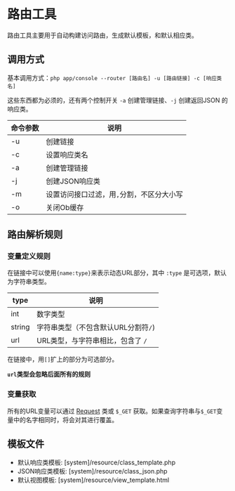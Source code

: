 # 路由工具
路由工具主要用于自动构建访问路由，生成默认模板，和默认相应类。

## 调用方式
基本调用方式：`php app/console --router [路由名] -u [路由链接] -c [响应类名]`

这些东西都为必须的，还有两个控制开关 `-a` 创建管理链接、`-j` 创建返回JSON 的响应类。


| 命令参数 | 说明 |
|---------|------|
| -u | 创建链接 |
| -c | 设置响应类名 |
| -a | 创建管理链接 |
| -j | 创建JSON响应类|
| -m | 设置访问接口过滤，用`,`分割，不区分大小写|
| -o | 关闭Ob缓存|


## 路由解析规则

### 变量定义规则
在链接中可以使用`{name:type}`来表示动态URL部分，其中 `:type` 是可选项，默认为字符串类型。

| type | 说明 |
|------|------|
| int | 数字类型 |
| string | 字符串类型（不包含默认URL分割符`/`) |
| url | URL类型，与字符串相比，包含了 `/` |

在链接中，用`[]`扩上的部分为可选部分。

**`url`类型会忽略后面所有的规则**

### 变量获取

所有的URL变量可以通过 [Request](../core/request.md) 类或 `$_GET` 获取。如果查询字符串与`$_GET`变量中的名字相同时，将会对其进行覆盖。


## 模板文件

- 默认响应类模板: [system]/resource/class_template.php
- JSON响应类模板: [system]/resource/class_json.php
- 默认视图模板:  [system]/resource/view_template.html
